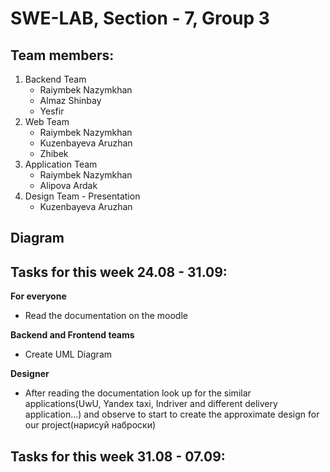<!-- GETTING STARTED -->

# SWE-LAB, Section - 7, Group 3

## Team members:

1. Backend Team
   - Raiymbek Nazymkhan
   - Almaz Shinbay
   - Yesfir
2. Web Team
   - Raiymbek Nazymkhan
   - Kuzenbayeva Aruzhan
   - Zhibek
3. Application Team
   - Raiymbek Nazymkhan
   - Alipova Ardak
4. Design Team - Presentation
   - Kuzenbayeva Aruzhan

## Diagram

<!-- ![Diagram](https://github.com/RamboXD/CSCI-361/blob/main/SRS.drawio.png) -->

## Tasks for this week 24.08 - 31.09:

**For everyone**

- Read the documentation on the moodle

**Backend and Frontend teams**

- Create UML Diagram

**Designer**

- After reading the documentation look up for the similar applications(UwU, Yandex taxi, Indriver and different delivery application...) and observe to start to create the approximate design for our project(нарисуй наброски)

## Tasks for this week 31.08 - 07.09:
